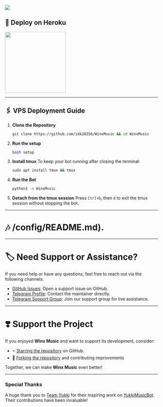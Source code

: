 <img src="https://user-images.githubusercontent.com/73097560/115834477-dbab4500-a447-11eb-908a-139a6edaec5c.gif"> 

## 🚀 Deploy on Heroku



<a href="https://dashboard.heroku.com/new?template=https://github.com/idk20256/WinxMusic"><img src="https://img.shields.io/badge/Deploy%20To%20Heroku-red?style=for-the-badge&logo=heroku" width="200"/></a>

---

## 🖇️ VPS Deployment Guide

1. **Clone the Repository**
   ```bash
   git clone https://github.com/idk20256/WinxMusic && cd WinxMusic
   ```

2. **Run the setup**
   ```bash
   bash setup
   ```

3. **Install tmux**
   To keep your bot running after closing the terminal:
   ```bash
   sudo apt install tmux && tmux
   ```

4. **Run the Bot**
   ```bash
   python3 -m WinxMusic
   ```

5. **Detach from the tmux session**
   Press `Ctrl+b`, then `d` to exit the tmux session without stopping the bot.

___

# 🎶 /config/README.md).

---

# 🏷 Need Support or Assistance?

If you need help or have any questions, feel free to reach out via the following channels:

- [GitHub Issues](https://github.com/idk20256/WinxMusic/issues/new?assignees=&labels=question&title=support%3A+&body=%23+Support+Question):
  Open a support issue on GitHub.
- [Telegram Profile](https://t.me/cip_e): Contact the maintainer directly.
- [Telegram Support Group](https://t.me/zeatapistore): Join our support group for live assistance.

---

# ❣️ Support the Project

If you enjoyed **Winx Music** and want to support its development, consider:

- ⭐ [Starring the repository](https://github.com/idk20256/WinxMusic) on GitHub.
- 🍴 [Forking the repository](https://github.com/idk20256/WinxMusic) and contributing improvements

Together, we can make **Winx Music** even better!

---

### Special Thanks

A huge thank you to [Team Yukki](https://github.com/TeamYukki) for their inspiring work
on [YukkiMusicBot](https://github.com/TeamYukki/YukkiMusicBot). Their contributions have been invaluable!

